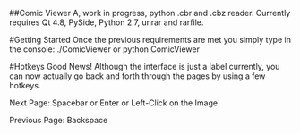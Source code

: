 ##Comic Viewer
A, work in progress, python .cbr and .cbz reader.
Currently requires Qt 4.8, PySide, Python 2.7, unrar and rarfile.

#Getting Started
Once the previous requirements are met you simply type in the console:
./ComicViewer or python ComicViewer

#Hotkeys
Good News! Although the interface is just a label currently, you can now actually go back and forth through the pages by using a few hotkeys. 

Next Page: Spacebar or Enter or Left-Click on the Image

Previous Page: Backspace
